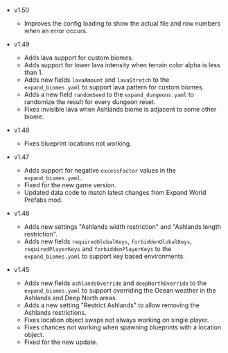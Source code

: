 - v1.50
  - Improves the config loading to show the actual file and row numbers when an error occurs.

- v1.49
  - Adds lava support for custom biomes.
  - Adds support for lower lava intensity when terrain color alpha is less than 1.
  - Adds new fields `lavaAmount` and `lavaStretch` to the `expand_biomes.yaml` to support lava pattern for custom biomes.
  - Adds a new field `randomSeed` to the `expand_dungeons.yaml` to randomize the result for every dungeon reset.
  - Fixes invisible lava when Ashlands biome is adjacent to some other biome.

- v1.48
  - Fixes blueprint locations not working.

- v1.47
  - Adds support for negative `excessFactor` values in the `expand_biomes.yaml`.
  - Fixed for the new game version.
  - Updated data code to match latest changes from Expand World Prefabs mod.

- v1.46
  - Adds new settings "Ashlands width restriction" and "Ashlands length restriction".
  - Adds new fields `requiredGlobalKeys`, `forbiddenGlobalKeys`, `requiredPlayerKeys` and `forbiddenPlayerKeys` to the `expand_biomes.yaml` to support key based environments.

- v1.45
  - Adds new fields `ashlandsOverride` and `deepNorthOverride` to the `expand_biomes.yaml` to support overriding the Ocean weather in the Ashlands and Deep North areas.
  - Adds a new setting "Restrict Ashlands" to allow removing the Ashlands restrictions.
  - Fixes location object swaps not always working on single player.
  - Fixes chances not working when spawning blueprints with a location object.
  - Fixed for the new update.
